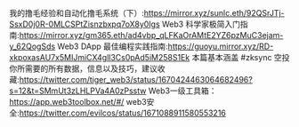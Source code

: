 我的撸毛经验和自动化撸毛系统（下）:https://mirror.xyz/sunlc.eth/92QSrJTj-SsxD0j0R-0MLCSPtZisnzbxpq7oX8y0Igs
Web3 科学家极简入门指南:https://mirror.xyz/gm365.eth/ad4vbp_qLFKaOrAMtE2YZ6pzMuC3ejam-y_62QogSds
Web3 DApp 最佳编程实践指南:https://guoyu.mirror.xyz/RD-xkpoxasAU7x5MIJmiCX4gll3Cs0pAd5iM258S1Ek
本篇基本涵盖 #zksync 空投你所需要的所有数据，信息以及技巧，建议收藏:https://twitter.com/tiger_web3/status/1670424463064682496?s=12&t=SMmUt3zLHLPVa4A0zPsstw
Web3一级工具箱：https://app.web3toolbox.net/#/
web3安全:https://twitter.com/evilcos/status/1671088911580553216